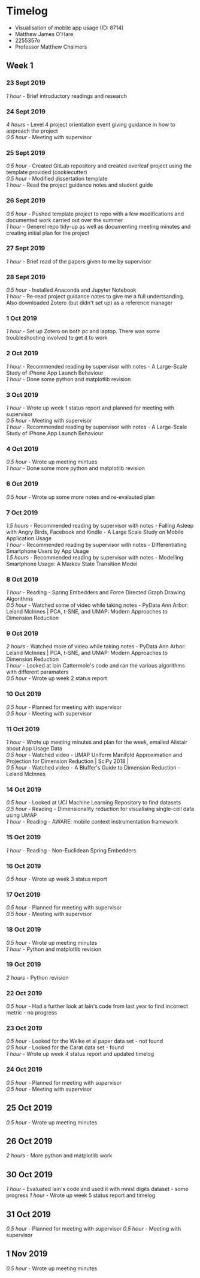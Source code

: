 # Timelog

* Visualisation of mobile app usage (ID: 8714)
* Matthew James O'Hare
* 2255357o
* Professor Matthew Chalmers

## Week 1

### 23 Sept 2019

*1 hour* - Brief introductory readings and research

### 24 Sept 2019

*4 hours* - Level 4 project orientation event giving guidance in how to approach the project  
*0.5 hour* - Meeting with supervisor

### 25 Sept 2019

*0.5 hour* - Created GitLab repository and created overleaf project using the template provided (cookiecutter)  
*0.5 hour* - Modified dissertation template  
*1 hour* - Read the project guidance notes and student guide

### 26 Sept 2019

*0.5 hour* - Pushed template project to repo with a few modifications and documented work carried out over the summer  
*1 hour* - Generel repo tidy-up as well as documenting meeting minutes and creating initial plan for the project

### 27 Sept 2019

*1 hour* - Brief read of the papers given to me by supervisor

### 28 Sept 2019

*0.5 hour* - Installed Anaconda and Jupyter Notebook  
*1 hour* - Re-read project guidance notes to give me a full undertsanding. Also downloaded Zotero (but didn't set up) as a reference manager

### 1 Oct 2019

*1 hour* - Set up Zotero on both pc and laptop. There was some troubleshooting involved to get it to work

### 2 Oct 2019

*1 hour* - Recommended reading by supervisor with notes - A Large-Scale Study of iPhone App Launch Behaviour  
*1 hour* - Done some python and matplotlib revision

### 3 Oct 2019

*1 hour* - Wrote up week 1 status report and planned for meeting with supervisor  
*0.5 hour* - Meeting with supervisor  
*1 hour* - Recommended reading by supervisor with notes - A Large-Scale Study of iPhone App Launch Behaviour

### 4 Oct 2019

*0.5 hour* - Wrote up meeting mintues  
*1 hour* - Done some more python and matplotlib revision

### 6 Oct 2019

*0.5 hour* - Wrote up some more notes and re-evalauted plan

### 7 Oct 2019

*1.5 hours* - Recommended reading by supervisor with notes - Falling Asleep with Angry Birds, Facebook and Kindle - A Large Scale Study on Mobile Application Usage  
*1 hour* - Recommended reading by supervisor with notes - Differentiating Smartphone Users by App Usage  
*1.5 hours* - Recommended reading by supervisor with notes - Modelling Smartphone Usage: A Markov State Transition Model

### 8 Oct 2019

*1 hour* - Reading - Spring Embedders and Force Directed Graph Drawing Algorithms  
*0.5 hour* - Watched some of video while taking notes - PyData Ann Arbor: Leland McInnes | PCA, t-SNE, and UMAP: Modern Approaches to Dimension Reduction

### 9 Oct 2019

*2 hours* - Watched more of video while taking notes - PyData Ann Arbor: Leland McInnes | PCA, t-SNE, and UMAP: Modern Approaches to Dimension Reduction  
*1 hour* - Looked at Iain Cattermole's code and ran the various algorithms with different paramaters  
*0.5 hour* - Wrote up week 2 status report

### 10 Oct 2019 

*0.5 hour* - Planned for meeting with supervisor  
*0.5 hour* - Meeting with supervisor

### 11 Oct 2019

*1 hour* - Wrote up meeting minutes and plan for the week, emailed Alistair about App Usage Data  
*0.5 hour* - Watched video - UMAP Uniform Manifold Approximation and Projection for Dimension Reduction | SciPy 2018 |  
*0.5 hour* - Watched video - A Bluffer's Guide to Dimension Reduction - Leland McInnes

### 14 Oct 2019

*0.5 hour* - Looked at UCI Machine Learning Repository to find datasets  
*0.5 hour* - Reading - Dimensionality reduction for visualising single-cell data using UMAP  
*1 hour* - Reading - AWARE: mobile context instrumentation framework  

### 15 Oct 2019

*1 hour* - Reading - Non-Euclidean Spring Embedders  

### 16 Oct 2019

*0.5 hour* - Wrote up week 3 status report

### 17 Oct 2019

*0.5 hour* - Planned for meeting with supervisor  
*0.5 hour* - Meeting with supervisor

### 18 Oct 2019

*0.5 hour* - Wrote up meeting minutes  
*1 hour* - Python and matplotlib revision

### 19 Oct 2019

*2 hours* - Python revision

### 22 Oct 2019

*0.5 hour* - Had a further look at Iain's code from last year to find incorrect metric - no progress

### 23 Oct 2019

*0.5 hour* - Looked for the Welke et al paper data set - not found  
*0.5 hour* - Looked for the Carat data set - found  
*1 hour* - Wrote up week 4 status report and updated timelog

### 24 Oct 2019

*0.5 hour* - Planned for meeting with supervisor  
*0.5 hour* - Meeting with supervisor

## 25 Oct 2019

*0.5 hour* - Wrote up meeting minutes

## 26 Oct 2019

*2 hours* - More python and matplotlib work

## 30 Oct 2019

*1 hour* - Evaluated Iain's code and used it with mnist digits dataset - some progress
*1 hour* - Wrote up week 5 status report and timelog

## 31 Oct 2019

*0.5 hour* - Planned for meeting with supervisor
*0.5 hour* - Meeting with supervisor

## 1 Nov 2019

*0.5 hour* - Wrote up meeting minutes




















